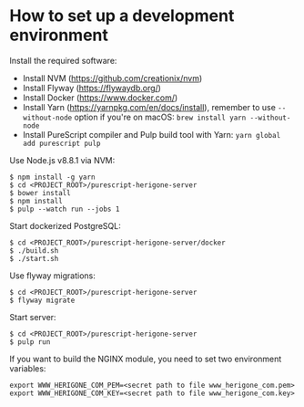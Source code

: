 # How to set up a development environment

Install the required software:

- Install NVM (https://github.com/creationix/nvm)
- Install Flyway (https://flywaydb.org/)
- Install Docker (https://www.docker.com/)
- Install Yarn (https://yarnpkg.com/en/docs/install), remember to use `--without-node` option if you're on macOS: `brew install yarn --without-node`
- Install PureScript compiler and Pulp build tool with Yarn: `yarn global add purescript pulp`

Use Node.js v8.8.1 via NVM:

`$ npm install -g yarn`  
`$ cd <PROJECT_ROOT>/purescript-herigone-server`  
`$ bower install`  
`$ npm install`  
`$ pulp --watch run --jobs 1`  

Start dockerized PostgreSQL:

`$ cd <PROJECT_ROOT>/purescript-herigone-server/docker`  
`$ ./build.sh`  
`$ ./start.sh`  

Use flyway migrations:

`$ cd <PROJECT_ROOT>/purescript-herigone-server`  
`$ flyway migrate`  

Start server:

`$ cd <PROJECT_ROOT>/purescript-herigone-server`  
`$ pulp run`  

If you want to build the NGINX module, you need to set two environment variables:

`export WWW_HERIGONE_COM_PEM=<secret path to file www_herigone_com.pem>`
`export WWW_HERIGONE_COM_KEY=<secret path to file www_herigone_com.key>`
